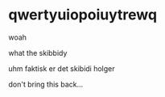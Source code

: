 # qwertyuiopoiuytrewq
woah

what the skibbidy

uhm faktisk er det skibidi holger

don't bring this back...